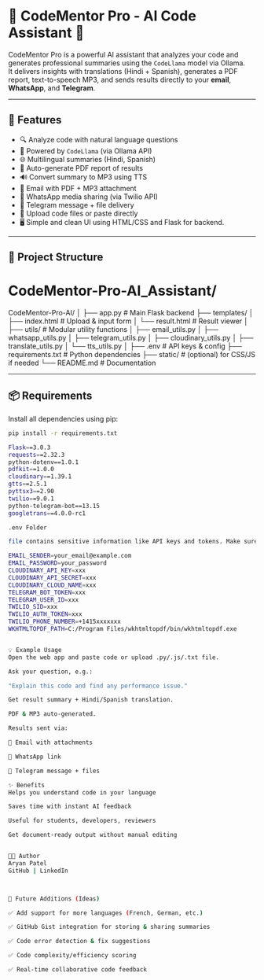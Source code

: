 # 🧠 CodeMentor Pro - AI Code Assistant 🚀

CodeMentor Pro is a powerful AI assistant that analyzes your code and generates professional summaries using the `CodeLlama` model via Ollama.  
It delivers insights with translations (Hindi + Spanish), generates a PDF report, text-to-speech MP3, and sends results directly to your **email**, **WhatsApp**, and **Telegram**.

---

## 🚀 Features

- 🔍 Analyze code with natural language questions
- 🧠 Powered by `CodeLlama` (via Ollama API)
- 🌐 Multilingual summaries (Hindi, Spanish)
- 📄 Auto-generate PDF report of results
- 🔊 Convert summary to MP3 using TTS
- 📧 Email with PDF + MP3 attachment
- 📱 WhatsApp media sharing (via Twilio API)
- 📲 Telegram message + file delivery
- 🧾 Upload code files or paste directly
- 🖥️ Simple and clean UI using HTML/CSS and Flask for backend.

---

## 🔧 Project Structure

# CodeMentor-Pro-AI_Assistant/
CodeMentor-Pro-AI/
│
├── app.py                         # Main Flask backend
├── templates/
│   ├── index.html                 # Upload & input form
│   └── result.html                # Result viewer
│
├── utils/                         # Modular utility functions
│   ├── email_utils.py
│   ├── whatsapp_utils.py
│   ├── telegram_utils.py
│   ├── cloudinary_utils.py
│   ├── translate_utils.py
│   └── tts_utils.py
│
├── .env                           # API keys & config
├── requirements.txt               # Python dependencies
├── static/                        # (optional) for CSS/JS if needed
└── README.md                      # Documentation



---

## 📦 Requirements

Install all dependencies using pip:

```bash
pip install -r requirements.txt

Flask==3.0.3
requests==2.32.3
python-dotenv==1.0.1
pdfkit==1.0.0
cloudinary==1.39.1
gtts==2.5.1
pyttsx3==2.90
twilio==9.0.1
python-telegram-bot==13.15
googletrans==4.0.0-rc1

.env Folder

file contains sensitive information like API keys and tokens. Make sure to add your own credentials there.

EMAIL_SENDER=your_email@example.com
EMAIL_PASSWORD=your_password
CLOUDINARY_API_KEY=xxx
CLOUDINARY_API_SECRET=xxx
CLOUDINARY_CLOUD_NAME=xxx
TELEGRAM_BOT_TOKEN=xxx
TELEGRAM_USER_ID=xxx
TWILIO_SID=xxx
TWILIO_AUTH_TOKEN=xxx
TWILIO_PHONE_NUMBER=+1415xxxxxxx
WKHTMLTOPDF_PATH=C:/Program Files/wkhtmltopdf/bin/wkhtmltopdf.exe


💡 Example Usage
Open the web app and paste code or upload .py/.js/.txt file.

Ask your question, e.g.:

"Explain this code and find any performance issue."

Get result summary + Hindi/Spanish translation.

PDF & MP3 auto-generated.

Results sent via:

📧 Email with attachments

📱 WhatsApp link

📲 Telegram message + files

✨ Benefits
Helps you understand code in your language

Saves time with instant AI feedback

Useful for students, developers, reviewers

Get document-ready output without manual editing


👨‍💻 Author
Aryan Patel
GitHub | LinkedIn



🔮 Future Additions (Ideas)

✅ Add support for more languages (French, German, etc.)

✅ GitHub Gist integration for storing & sharing summaries

✅ Code error detection & fix suggestions

✅ Code complexity/efficiency scoring

✅ Real-time collaborative code feedback